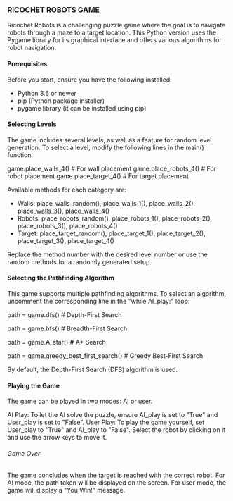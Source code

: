 ### RICOCHET ROBOTS GAME ###
Ricochet Robots is a challenging puzzle game where the goal is to navigate robots through a maze to a target location. This Python version uses the Pygame library for its graphical interface and offers various algorithms for robot navigation.

#### Prerequisites ####
Before you start, ensure you have the following installed:

- Python 3.6 or newer
- pip (Python package installer)
- pygame library (it can be installed using pip)

#### Selecting Levels ####
The game includes several levels, as well as a feature for random level generation. To select a level, modify the following lines in the main() function:

game.place_walls_4()  # For wall placement
game.place_robots_4()  # For robot placement
game.place_target_4()  # For target placement

Available methods for each category are:

- Walls: place_walls_random(), place_walls_1(), place_walls_2(), place_walls_3(), place_walls_4()
- Robots: place_robots_random(), place_robots_1(), place_robots_2(), place_robots_3(), place_robots_4()
- Target: place_target_random(), place_target_1(), place_target_2(), place_target_3(), place_target_4()

Replace the method number with the desired level number or use the random methods for a randomly generated setup.

#### Selecting the Pathfinding Algorithm ####
This game supports multiple pathfinding algorithms. To select an algorithm, uncomment the corresponding line in the "while AI_play:" loop:

path = game.dfs()  # Depth-First Search

path = game.bfs()  # Breadth-First Search

path = game.A_star()  # A* Search

path = game.greedy_best_first_search()  # Greedy Best-First Search


By default, the Depth-First Search (DFS) algorithm is used.

#### Playing the Game ####
The game can be played in two modes: AI or user.

AI Play: To let the AI solve the puzzle, ensure AI_play is set to "True" and User_play is set to "False".
User Play: To play the game yourself, set User_play to "True" and AI_play to "False". Select the robot by clicking on it and use the arrow keys to move it.

###### Game Over ######
The game concludes when the target is reached with the correct robot. For AI mode, the path taken will be displayed on the screen. For user mode, the game will display a "You Win!" message.
